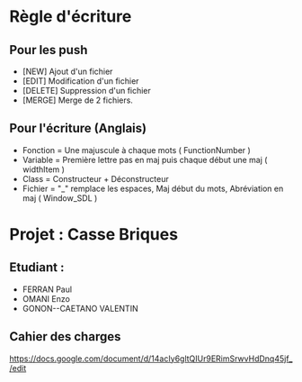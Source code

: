 # Règle d'écriture

## Pour les push
- [NEW] Ajout d'un fichier
- [EDIT] Modification d'un fichier
- [DELETE] Suppression d'un fichier
- [MERGE] Merge de 2 fichiers.

## Pour l'écriture (Anglais)
- Fonction = Une majuscule à chaque mots ( FunctionNumber ) 
- Variable = Première lettre pas en maj puis chaque début une maj ( widthItem )
- Class = Constructeur + Déconstructeur
- Fichier = "_" remplace les espaces, Maj début du mots, Abréviation en maj ( Window_SDL )

# Projet : Casse Briques

## Etudiant :
- FERRAN Paul
- OMANI Enzo
- GONON--CAETANO VALENTIN

## Cahier des charges

https://docs.google.com/document/d/14acIy6gltQIUr9ERimSrwvHdDnq45jf_/edit
